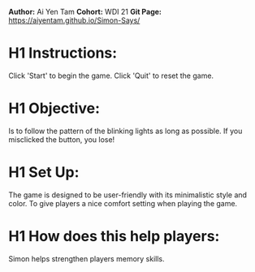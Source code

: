 **Author:** Ai Yen Tam
**Cohort:** WDI 21
**Git Page:** https://aiyentam.github.io/Simon-Says/

# H1 Instructions:
Click 'Start' to begin the game.
Click 'Quit' to reset the game.

# H1 Objective:
Is to follow the pattern of the blinking lights as long as possible.
If you misclicked the button, you lose!

# H1 Set Up:
The game is designed to be user-friendly with its minimalistic style and color. To give players a nice comfort setting when playing the game.

# H1 How does this help players:
Simon helps strengthen players memory skills.
